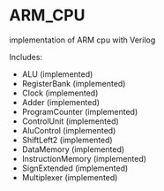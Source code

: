 # ARM_CPU
  implementation of ARM cpu with Verilog

Includes:
  - ALU (implemented)
  - RegisterBank (implemented)
  - Clock (implemented)
  - Adder (implemented)
  - ProgramCounter (implemented)
  - ControlUnit (implemented)
  - AluControl (implemented)
  - ShiftLeft2 (implemented)
  - DataMemory (implemented)
  - InstructionMemory (implemented)
  - SignExtended (implemented)
  - Multiplexer (implemented)
